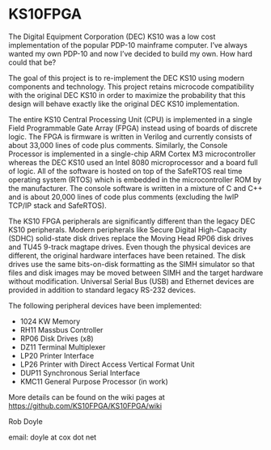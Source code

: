 # KS10FPGA
The Digital Equipment Corporation (DEC) KS10 was a low cost implementation of
the popular PDP-10 mainframe computer. I’ve always wanted my own PDP-10 and now
I’ve decided to build my own.   How hard could that be?

The goal of this project is to re-implement the DEC KS10 using modern components
and technology. This project retains microcode compatibility with the original
DEC KS10 in order to maximize the probability that this design will behave
exactly like the original DEC KS10 implementation.

The entire KS10 Central Processing Unit (CPU) is implemented in a single Field
Programmable Gate Array (FPGA) instead using of boards of discrete logic. The
FPGA is firmware is written in Verilog and currently consists of about 33,000
lines of code plus comments. Similarly, the Console Processor is implemented in
a single-chip ARM Cortex M3 microcontroller whereas the DEC KS10 used an Intel
8080 microprocessor and a board full of logic. All of the software is hosted on
top of the SafeRTOS real time operating system (RTOS) which is embedded in the
microcontroller ROM by the manufacturer. The console software is written in a
mixture of C and C++ and is about 20,000 lines of code plus comments (excluding
the lwIP TCP/IP stack and SafeRTOS).

The KS10 FPGA peripherals are significantly different than the legacy DEC KS10
peripherals. Modern peripherals like Secure Digital High-Capacity (SDHC)
solid-state disk drives replace the Moving Head RP06 disk drives and TU45
9-track magtape drives. Even though the physical devices are different, the
original hardware interfaces have been retained. The disk drives use the same
bits-on-disk formatting as the SIMH simulator so that files and disk images may
be moved between SIMH and the target hardware without modification. Universal
Serial Bus (USB) and Ethernet devices are provided in addition to standard
legacy RS-232 devices.

<p>The following peripheral devices have been implemented:</p>
<ul>
  <li>1024 KW Memory</li>
  <li>RH11 Massbus Controller</li>
  <li>RP06 Disk Drives (x8)</li>
  <li>DZ11 Terminal Multiplexer</li>
  <li>LP20 Printer Interface</li>
  <li>LP26 Printer with Direct Access Vertical Format Unit</li>
  <li>DUP11 Synchronous Serial Interface</li>
  <li>KMC11 General Purpose Processor (in work)</li>
</ul>

More details can be found on the wiki pages at
<a href="https://github.com/KS10FPGA/KS10FPGA/wiki">https://github.com/KS10FPGA/KS10FPGA/wiki</a>

<p>Rob Doyle</p>
<p>email: doyle at cox dot net</p>
